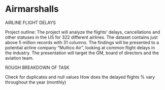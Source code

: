 # Airmarshalls
AIRLINE FLIGHT DELAYS 

 Project outline:
The project will analyze the flights’ delays, cancellations and other statuses in 
the US for 322 different airlines. The dataset contains just above 5 million 
records with 31 columns. The findings will be presented to a potential airline 
company “Multico Air”, looking at common flight delays in the industry. The 
presentation will target the GM, board of directors and the aviation team.


ROUGH BREAKDOWN OF TASK

Check for duplicates and null values
How does the delayed flights % vary throughout the year (monthly)
